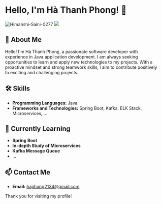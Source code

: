 # Hello, I'm Hà Thanh Phong! 👋
<img src="https://komarev.com/ghpvc/?username=haphong463&label=Profile%20views&color=0e75b6&style=flat" alt="Himanshi-Saini-0277" />
<img src="https://github-readme-stats.vercel.app/api?username=haphong463&show_icons=true&theme=dracula)" />

## 🌟 About Me
Hello! I'm Hà Thanh Phong, a passionate software developer with experience in Java application development. I am always seeking opportunities to learn and apply new technologies to my projects. With a proactive mindset and strong teamwork skills, I aim to contribute positively to exciting and challenging projects.

## 🛠 Skills

- **Programming Languages:** Java
- **Frameworks and Technologies:** Spring Boot, Kafka, ELK Stack, Microservices, ...

## 🌱 Currently Learning

- **Spring Boot**
- **In-depth Study of Microservices**
- **Kafka Message Queue**
- ...

## 📫 Contact Me

- **Email:** haphong2134@gmail.com

Thank you for visiting my profile!
